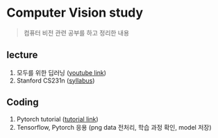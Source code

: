 # Computer Vision study
> 컴퓨터 비전 관련 공부를 하고 정리한 내용

## lecture
1. 모두를 위한 딥러닝 ([youtube link](https://www.youtube.com/watch?v=BS6O0zOGX4E&list=PLlMkM4tgfjnLSOjrEJN31gZATbcj_MpUm&index=1))
2. Stanford CS231n ([syllabus](http://cs231n.stanford.edu/2017/syllabus.html))

## Coding
1. Pytorch tutorial ([tutorial link](https://pytorch.org/tutorials/beginner/deep_learning_60min_blitz.html))
2. Tensorflow, Pytorch 응용 (png data 전처리, 학습 과정 확인, model 저장)
